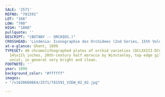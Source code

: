 ```yaml
---
SALE: '2571'
REFNO: "781591"
LOT: "166"
LOW: "700"
HIGH: "1000"
pullquote: ''
DESCRIPT: "(BOTANY -- ORCHIDS.)"
CROSSHEAD: 'Lindenia: Iconographie des Orchidees (2nd Series, 15th Volume).'
at-a-glance: Ghent, 1899
TYPESET: 48 chromolithographed plates of orchid varieties (DCLXXIII-DCCXX). Folio,
  14½x11½ inches, 20th-century half morocco by Winstanley, top edge gilt, other edges
  uncut; in general very bright and clean.
FOOTNOTE: ''
year: 1899
background_color: "#ffffff"
images:
- "/v1620660664/2571/781591_VIEW_02_02.jpg"

---
```

